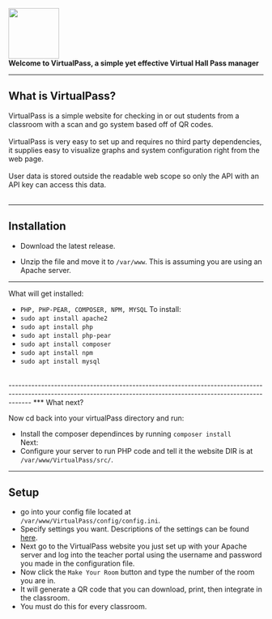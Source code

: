 <img src="https://raw.githubusercontent.com/Duedot43/VirtualPass/9964b06f96132ceec968d2db11fc68c2f3a31fe8/src/Images/preview.png" width="100" height=auto onclick='location="https://virtualpass.net"'></img><br>
**Welcome to VirtualPass, a simple yet effective Virtual Hall Pass manager**<br>
***
## What is VirtualPass?
VirtualPass is a simple website for checking in or out students from a classroom with a scan and go system based off of QR codes.<br><br>
VirtualPass is very easy to set up and requires no third party dependencies, it supplies easy to visualize graphs and system configuration right from the web page.<br><br>
User data is stored outside the readable web scope so only the API with an API key can access this data.<br><br>
***
## Installation
* Download the latest release.<br>

* Unzip the file and move it to `/var/www`. This is assuming you are using an Apache server.<br>

-------------------------------------------------------------------------------------------------------------------------------------------------------------------

What will get installed:
*   `PHP, PHP-PEAR, COMPOSER, NPM, MYSQL`
To install:
*  `sudo apt install apache2`
*  `sudo apt install php`
*  `sudo apt install php-pear`
*  `sudo apt install composer`
*  `sudo apt install npm`
*  `sudo apt install mysql`

<br>
-------------------------------------------------------------------------------------------------------------------------------------------------------------------
***
What next?

Now cd back into your virtualPass directory and run: 
* Install the composer dependinces by running `composer install`<br>
Next:
* Configure your server to run PHP code and tell it the website DIR is at `/var/www/VirtualPass/src/`.
***
## Setup
* go into your config file located at `/var/www/VirtualPass/config/config.ini`.
* Specify settings you want. Descriptions of the settings can be found [here](https://github.com/Duedot43/VirtualPass/wiki).
* Next go to the VirtualPass website you just set up with your Apache server and log into the teacher portal using the username and password you made in the configuration file.
* Now click the `Make Your Room` button and type the number of the room you are in.
* It will generate a QR code that you can download, print, then integrate in the classroom.
* You must do this for every classroom.

